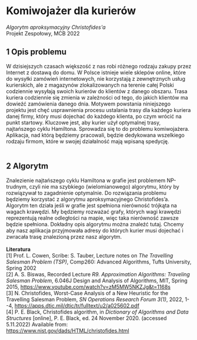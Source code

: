 # Komiwojażer dla kurierów  
*Algorytm aproksymacyjny Christofides'a*  
Projekt Zespołowy, MCB 2022
<br />  
## 1 Opis problemu  
W dzisiejszych czasach większość z nas robi różnego rodzaju zakupy przez Internet z dostawą do domu. W Polsce istnieje wiele sklepów online, które do wysyłki
zamówień internetowych, nie korzystają z zewnętrznych usług kurierskich, ale z
magazynów zlokalizowanych na terenie całej Polski codziennie wysyłają swoich
kurierów do klientów z danego obszaru. Trasa kuriera codziennie się zmienia w
zależności od tego, do jakich klientów ma dowieźć zamówienia danego dnia. Motywem powstania niniejszego projektu jest chęć usprawnienia procesu ustalania
trasy dla każdego kuriera danej firmy, który musi dojechać do każdego klienta,
po czym wrócić na punkt startowy. Kluczowe jest, aby kurier użył optymalnej
trasy, najtańszego cyklu Hamiltona. Sprowadza się to do problemu komiwojażera. Aplikacja, nad którą będziemy pracowali, będzie dedykowana wszelkiego
rodzaju firmom, które w swojej działalność mają wpisaną spedycję.  
<br/>
## 2 Algorytm  
Znalezienie najtańszego cyklu Hamiltona w grafie jest problemem NP-trudnym,
czyli nie ma szybkiego (wielomianowego) algorytmu, który by rozwiązywał to
zagadnienie optymalnie. Do rozwiązania problemu będziemy korzystać z algorytmu aproksymacyjnego Christofides’a. Algorytm ten działa jeśli w grafie jest
spełniona nierówność trójkąta na wagach krawędzi. My będziemy rozważać grafy, których wagi krawędzi reprezentują realne odległości na mapie, więc taka
nierówność zawsze będzie spełniona. Dokładny opis algorytmu można znaleźć
tutaj. Chcemy aby nasz aplikacja przyjmowała adresy do których kurier musi
dojechać i zwracała trasę znalezioną przez nasz algorytm.  
<br/>
**Literatura**  
[1] Prof. L. Cowen, Scribe: S. Tauber, Lecture notes on *The Travelling Salesman
Problem (TSP)*, Comp260: Advanced Algorithms, Tufts University, Spring
2002  
[2] A. S. Biswas, Recorded Lecture *R9. Approximation Algorithms: Traveling Salesman Problem*, 6.046J Design and Analysis of Algorithms, MIT, Spring 2015, https://www.youtube.com/watch?v=zM5MW5NKZJg&t=1168s  
[3] N. Christofides, Worst-Case Analysis of a New Heuristic
for the Travelling Salesman Problem, *SN Operations Research Forum 3(1)*, 2022, 1--4, https://apps.dtic.mil/dtic/tr/fulltext/u2/a025602.pdf  
[4] P. E. Black, Christofides algorithm, in *Dictionary of Algorithms and Data Structures* [online], P. E. Black, ed. 24 November 2020. (accessed 5.11.2022) Available from: https://www.nist.gov/dads/HTML/christofides.html
